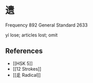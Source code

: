 # 遗
Frequency 892
General Standard 2633

yí
lose; articles lost; omit

## References
- [[HSK 5]]
- [[12 Strokes]]
- [[辵 Radical]]